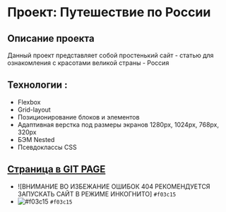 # Проект: Путешествие по России

## Описание проекта

Данный проект представляет собой простенький сайт - статью для ознакомления с красотами великой страны - Россия

## Технологии :
* Flexbox
* Grid-layout
* Позиционирование блоков и элементов
* Адаптивная верстка под размеры экранов 1280px, 1024px, 768px, 320px
* БЭМ Nested
* Псевдоклассы CSS

## [Страница в GIT PAGE](https://kuhiku-hub.github.io/Russian-project/)

- ![ВНИМАНИЕ ВО ИЗБЕЖАНИЕ ОШИБОК 404 РЕКОМЕНДУЕТСЯ ЗАПУСКАТЬ САЙТ В РЕЖИМЕ ИНКОГНИТО] `#f03c15`
- ![#f03c15](dsdasd) `#f03c15`
